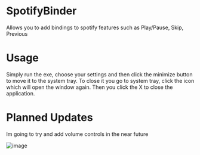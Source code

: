 # SpotifyBinder
Allows you to add bindings to spotify features such as Play/Pause, Skip, Previous

# Usage

Simply run the exe, choose your settings and then click the minimize button to move it to the system tray.
To close it you go to system tray, click the icon which will open the window again.    Then you click the X to close the application.

# Planned Updates

Im going to try and add volume controls in the near future

![image](https://github.com/IceyFL/SpotifyBinder/assets/82657910/4091d2c7-1503-41d4-b6a2-359a6a51d405)
